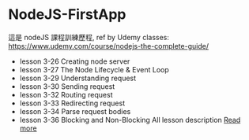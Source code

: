 # NodeJS-FirstApp
這是 nodeJS 課程訓練歷程, ref by Udemy classes: https://www.udemy.com/course/nodejs-the-complete-guide/
- lesson 3-26 Creating node server
- lesson 3-27 The Node Lifecycle & Event Loop
- lesson 3-29 Understanding request
- lesson 3-30 Sending request
- lesson 3-32 Routing request
- lesson 3-33 Redirecting request
- lesson 3-34 Parse request bodies
- lesson 3-36 Blocking and Non-Blocking
All lesson description [Read more](https://extreme-amethyst-885.notion.site/understanding-the-basic-d2c890029de1430c935fc3309c878447?pvs=4)